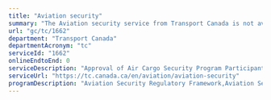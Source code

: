 ```yaml
---
title: "Aviation security"
summary: "The Aviation security service from Transport Canada is not available end-to-end online, according to the GC Service Inventory."
url: "gc/tc/1662"
department: "Transport Canada"
departmentAcronym: "tc"
serviceId: "1662"
onlineEndtoEnd: 0
serviceDescription: "Approval of Air Cargo Security Program Participants, International On-Site Assessments, Pre-load Air Cargo Targeting (PACT), Certification of Equipment, and Aviation Security - Issuing Exemptions."
serviceUrl: "https://tc.canada.ca/en/aviation/aviation-security"
programDescription: "Aviation Security Regulatory Framework,Aviation Security Oversight"
---
```

